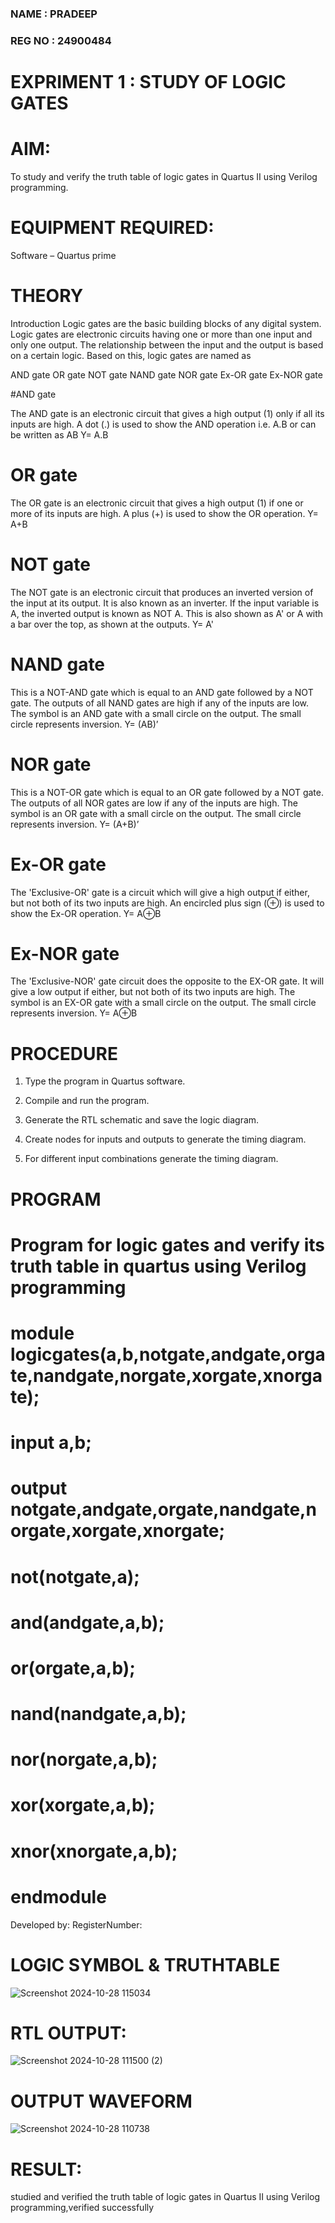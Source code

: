 ### NAME : PRADEEP
### REG NO : 24900484
# EXPRIMENT 1 : STUDY OF LOGIC GATES
# AIM: 
To study and verify the truth table of logic gates in Quartus II using Verilog programming.

# EQUIPMENT REQUIRED:

Software – Quartus prime 

# THEORY

Introduction Logic gates are the basic building blocks of any digital system. Logic gates are electronic circuits having one or more than one input and only one output. The relationship between the input and the output is based on a certain logic. Based on this, logic gates are named as

AND gate OR gate NOT gate NAND gate NOR gate Ex-OR gate Ex-NOR gate

#AND gate

The AND gate is an electronic circuit that gives a high output (1) only if all its inputs are high. A dot (.) is used to show the AND operation i.e. A.B or can be written as AB
Y= A.B

# OR gate 

The OR gate is an electronic circuit that gives a high output (1) if one or more of its inputs are high. A plus (+) is used to show the OR operation.
Y= A+B

# NOT gate

The NOT gate is an electronic circuit that produces an inverted version of the input at its output. It is also known as an inverter. If the input variable is A, the inverted output is known as NOT A. This is also shown as A' or A with a bar over the top, as shown at the outputs.
Y= A'

# NAND gate

This is a NOT-AND gate which is equal to an AND gate followed by a NOT gate. The outputs of all NAND gates are high if any of the inputs are low. The symbol is an AND gate with a small circle on the output. The small circle represents inversion.
Y= (AB)’

# NOR gate

This is a NOT-OR gate which is equal to an OR gate followed by a NOT gate. The outputs of all NOR gates are low if any of the inputs are high. The symbol is an OR gate with a small circle on the output. The small circle represents inversion.
Y= (A+B)’

# Ex-OR gate

The 'Exclusive-OR' gate is a circuit which will give a high output if either, but not both of its two inputs are high. An encircled plus sign (⊕) is used to show the Ex-OR operation.
Y= A⊕B

# Ex-NOR gate

The 'Exclusive-NOR' gate circuit does the opposite to the EX-OR gate. It will give a low output if either, but not both of its two inputs are high. The symbol is an EX-OR gate with a small circle on the output. The small circle represents inversion.
Y= A⊕B

# PROCEDURE

1.	Type the program in Quartus software.

2.	Compile and run the program.

3.	Generate the RTL schematic and save the logic diagram.

4.	Create nodes for inputs and outputs to generate the timing diagram.

5.	For different input combinations generate the timing diagram.


# PROGRAM

# Program for logic gates and verify its truth table in quartus using Verilog programming
# module logicgates(a,b,notgate,andgate,orgate,nandgate,norgate,xorgate,xnorgate);
# input a,b;
# output notgate,andgate,orgate,nandgate,norgate,xorgate,xnorgate;
# not(notgate,a);
# and(andgate,a,b);
# or(orgate,a,b);
# nand(nandgate,a,b);
# nor(norgate,a,b);
# xor(xorgate,a,b);
# xnor(xnorgate,a,b);
# endmodule


 Developed by: RegisterNumber: 
 
# LOGIC SYMBOL & TRUTHTABLE
![Screenshot 2024-10-28 115034](https://github.com/user-attachments/assets/de26540b-d5c4-4aef-8731-a2cb4e519a0f)

# RTL OUTPUT: 
![Screenshot 2024-10-28 111500 (2)](https://github.com/user-attachments/assets/7335afc5-04df-4463-b595-77412eef2c98)

# OUTPUT WAVEFORM
![Screenshot 2024-10-28 110738](https://github.com/user-attachments/assets/a4456262-faff-498a-b45c-59008f2d769c)

# RESULT:
studied and verified the truth table of logic gates in Quartus II using Verilog programming,verified successfully


